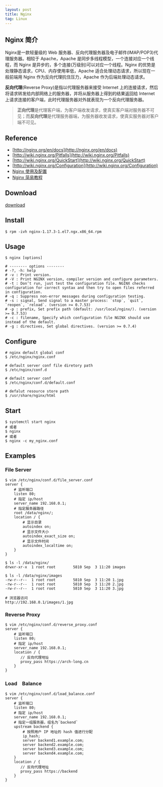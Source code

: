 ```yaml
---
layout: post
title: Nginx
tag: Linux
---
```


## Nginx 简介
Nginx是一款轻量级的 Web 服务器、反向代理服务器及电子邮件(IMAP/POP3)代理服务器。相较于 Apache，Apache  是同步多线程模型，一个连接对应一个线程，而 Nginx 是异步的，多个连接(万级别)可以对应一个线程。Nginx 的优势是处理静态请求，CPU、内存使用率低，Apache 适合处理动态请求，所以现在一般前端用 Nginx 作为反向代理抗住压力，Apache 作为后端处理动态请求。

**反向代理**(Reverse Proxy)是指以代理服务器来接受 Internet 上的连接请求，然后将请求转发给内部网络上的服务器，并将从服务器上得到的结果返回给 Internet 上请求连接的客户端，此时代理服务器对外就表现为一个反向代理服务器。

> **正向代理**是代理客户端，为客户端收发请求，使真实客户端对服务器不可见；而**反向代理**是代理服务器端，为服务器收发请求，使真实服务器对客户端不可见。

## Reference
* [http://nginx.org/en/docs](http://nginx.org/en/docs)
* [http://wiki.nginx.org/Pitfalls](http://wiki.nginx.org/Pitfalls)
* [http://wiki.nginx.org/QuickStart](http://wiki.nginx.org/QuickStart)
* [http://wiki.nginx.org/Configuration](http://wiki.nginx.org/Configuration)
* [Nginx 使用及配置](https://www.jianshu.com/p/849343f679aa)
* [Nginx 简易教程](https://www.cnblogs.com/jingmoxukong/p/5945200.html)

## Download
[download](http://nginx.org/packages/mainline/centos/7/x86_64/RPMS/)

## Install
```shell
$ rpm -ivh nginx-1.17.3-1.el7.ngx.x86_64.rpm
```

## Usage
```shell
$ nginx [options]

# -------- options --------
# -?, -h: help
# -v : Print version.
# -V : Print NGINX version, compiler version and configure parameters.
# -t : Don’t run, just test the configuration file. NGINX checks configuration for correct syntax and then try to open files referred in configuration.
# -q : Suppress non-error messages during configuration testing.
# -s : signal, Send signal to a master process: `stop`, `quit`, `reopen`, `reload`. (version >= 0.7.53)
# -p : prefix, Set prefix path (default: /usr/local/nginx/). (version >= 0.7.53)
# -c : filename, Specify which configuration file NGINX should use instead of the default.
# -g : directives, Set global directives. (version >= 0.7.4)
```

## Configure
```shell
# nginx default global conf
$ /etc/nginx/nginx.conf

# default server conf file diretory path
$ /etc/nginx/conf.d

# default server conf
$ /etc/nginx/conf.d/default.conf

# defalut resource store path
$ /usr/share/nginx/html
```

## Start
```shell
$ systemctl start nginx
# 或者
$ nginx
# 或者
$ nginx -c my_nginx.conf
```

## Examples

### File Server
```shell
$ vim /etc/nginx/conf.d/file_server.conf
server {
    # 监听端口
    listen 80;
    # 指定 ip/host
    server_name 192.168.0.1;
    # 指定服务器路径
    root /data/nginx/;
    location / {
        # 显示目录
        autoindex on;
        # 显示文件大小
        autoindex_exact_size on;
        # 显示文件时间
        autoindex_localtime on;
    }
}

$ ls -l /data/nginx/
drwxr-xr-x  1 root root        5810 Sep  3 11:20 images

$ ls -l /data/nginx/images
-rw-r--r--  1 root root        5810 Sep  3 11:20 1.jpg
-rw-r--r--  1 root root        5810 Sep  3 11:20 2.jpg
-rw-r--r--  1 root root        5810 Sep  3 11:20 3.jpg

# 浏览器访问
http://192.168.0.1/images/1.jpg
```

### Reverse Proxy
```shell
$ vim /etc/nginx/conf.d/reverse_proxy.conf
server {
    # 监听端口
    listen 80;
    # 指定 ip/host
    server_name 192.168.0.1;
    location / {
       // 反向代理地址
       proxy_pass https://arch-long.cn
    }
}
```

### Load　Balance 
```shell
$ vim /etc/nginx/conf.d/load_balance.conf
server {
    # 监听端口
    listen 80;
    # 指定 ip/host
    server_name 192.168.0.1;
    # 指定一组服务器，组名为`backend`
    upstream backend {
        # 按照用户 IP 地址的 hash 值进行分配
        ip_hash;    
        server backend1.example.com;
        server backend2.example.com;
        server backend3.example.com;
        server backend4.example.com;
    }
    location / {
       // 反向代理地址
       proxy_pass https://backend
    }
}
```